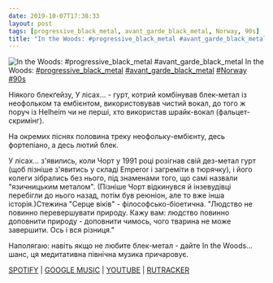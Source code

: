 ```yaml
---
date: 2019-10-07T17:38:33
layout: post
tags: [progressive_black_metal, avant_garde_black_metal, Norway, 90s]
title: "In the Woods: #progressive_black_metal #avant_garde_black_metal"
---
```

![In the Woods: #progressive_black_metal #avant_garde_black_metal](/assets/photos/photo_756@07-10-2019_17-38-33.jpg)
In the Woods: [#progressive_black_metal](/tags/#progressive_black_metal) [#avant_garde_black_metal](/tags/#avant_garde_black_metal) [#Norway](/tags/#Norway) [#90s](/tags/#90s)

Ніякого блекґейзу, У лісах... - гурт, котрий комбінував блек-метал із неофольком та ембієнтом, використовував чистий вокал, до того ж поруч із Helheim чи не перші, хто використав шрайк-вокал (фальцет-скримінг).

На окремих піснях половина треку неофольку-ембієнту, десь фортепіано, а десь лютий блек.

У лісах... з&#39;явились, коли Чорт у 1991 році розігнав свій дез-метал гурт (щоб пізніше з&#39;явитись у складі Emperor і загреміти в тюрячку), і його колеги зібрались без нього, під знаменами того, що самі назвали &quot;язичницьким металом&quot;. (Пізніше Чорт відкинувся й інзевудівці перебігли до нього назад, потім був реюніон, але то вже інша історія.)Стежина &quot;Серце віків&quot; - філософсько-біоетична. &quot;Людство не повинно перевершувати природу. Кажу вам: людство повинно доповнити природу - доповнити чимось, чого тварина не може завершити. Ось і вся різниця.&quot;

Наполягаю: навіть якщо не любите блек-метал - дайте In the Woods... шанс, ця медитативна північна музика причаровує.

[SPOTIFY](https://open.spotify.com/album/0VJxhRCUT7xu8mBmTJUAqG) | [GOOGLE MUSIC](https://play.google.com/music/m/Boetollnoo2yklenyini5a3dc34?t=Heart_of_the_Ages_-_In_the_Woods) | [YOUTUBE](https://www.youtube.com/playlist?list=OLAK5uy_n1MdwVPyry9x-ReTPfGT8NUlVBWLn6rHs) | [RUTRACKER](https://rutracker.org/forum/viewtopic.php?t=3310301)